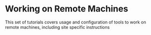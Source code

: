 # Working on Remote Machines
This set of tutorials covers usage and configuration of tools to work on remote
machines, including site specific instructions
